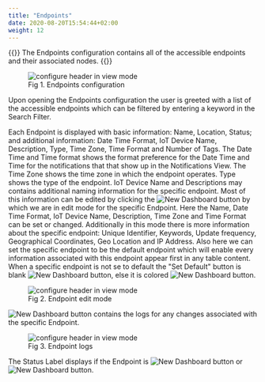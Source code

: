 ```yaml
---
title: "Endpoints"
date: 2020-08-20T15:54:44+02:00
weight: 12
---
```


{{<lead>}}
The Endpoints configuration contains all of the accessible endpoints and their associated nodes.
{{</lead>}}

<figure class="image_container">
    <img class="center_image" src="/endpoints_configurator.png" alt="configure header in view mode">
    <figcaption>Fig 1. Endpoints configuration</figcaption>
</figure>

Upon opening the Endpoints configuration the user is greeted with a list of the accessible endpoints which can be filtered by entering a keyword in the Search Filter.

Each Endpoint is displayed with basic information: Name, Location, Status; and additional information: Date Time Format, IoT Device Name, Description, Type, Time Zone, Time Format and Number of Tags. The Date Time and Time format shows the format preference for the Date Time and Time for the notifications that that show up in the Notifications View. The Time Zone shows the time zone in which the endpoint operates. Type shows the type of the endpoint. IoT Device Name and Descriptions may contains additional naming information for the specific endpoint. Most of this information can be edited by clicking the <img src="/edit_button.png" alt="New Dashboard button"> by which we are in edit mode for the specific Endpoint. Here the Name, Date Time Format, IoT Device Name, Description, Time Zone and Time Format can be set or changed. Additionally in this mode there is more information about the specific endpoint: Unique Identifier, Keywords, Update frequency, Geographical Coordinates, Geo Location and IP Address. Also here we can set the specific endpoint to be the default endpoint which will enable every information associated with this endpoint appear first in any table content. When a specific endpoint is not se to default the "Set Default" button is blank <img src="/set_default_blank.png" alt="New Dashboard button">, else it is colored <img src="/set_default_primary.png" alt="New Dashboard button">. 

<figure class="image_container">
    <img class="center_image" src="/edit_endpoint.png" alt="configure header in view mode">
    <figcaption>Fig 2. Endpoint edit mode<figcaption>
</figure>

<img src="/log_button.png" alt="New Dashboard button"> contains the logs for any changes associated with the specific Endpoint.

<figure class="image_container">
    <img class="center_image" src="/logs.png" alt="configure header in view mode">
    <figcaption>Fig 3. Endpoint logs<figcaption>
</figure>

The Status Label displays if the Endpoint is <img src="/online_status.png" alt="New Dashboard button"> or <img src="/offline_status.png" alt="New Dashboard button">. 
